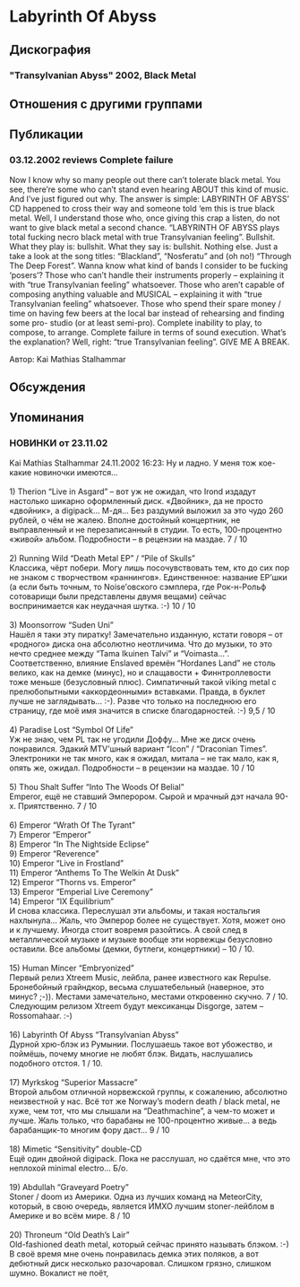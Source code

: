 # Labyrinth Of Abyss



## Дискография

### "Transylvanian Abyss" 2002, Black Metal




## Отношения с другими группами


## Публикации

### 03.12.2002 reviews Complete failure

<p>Now I know why so many people out there can’t tolerate black metal. You see, there’re some who can’t stand even hearing ABOUT this kind of music. And I’ve just figured out why. The answer is simple: LABYRINTH OF ABYSS’ CD happened to cross their way and someone told ‘em this is true black metal. Well, I understand those who, once giving this crap a listen, do not want to give black metal a second chance. “LABYRINTH OF ABYSS plays total fucking necro black metal with true Transylvanian feeling”. Bullshit. What they play is: bullshit. What they say is: bullshit. Nothing else. Just a take a look at the song titles: “Blackland”, “Nosferatu” and (oh no!) “Through The Deep Forest”. Wanna know what kind of bands I consider to be fucking ‘posers’? Those who can’t handle their instruments properly – explaining it with “true Transylvanian feeling” whatsoever. Those who aren’t capable of composing anything valuable and MUSICAL – explaining it with “true Transylvanian feeling” whatsoever. Those who spend their spare money / time on having few beers at the local bar instead of rehearsing and finding some pro- studio (or at least semi-pro). Complete inability to play, to compose, to arrange. Complete failure in terms of sound execution. What’s the explanation? Well, right: “true Transylvanian feeling”. GIVE ME A BREAK.</p>

Автор: Kai Mathias Stalhammar


## Обсуждения


## Упоминания

### НОВИНКИ от 23.11.02

Kai Mathias Stalhammar 24.11.2002 16:23:
Ну и ладно. У меня тож кое-какие новиночки имеются...<BR><BR>1) Therion “Live in Asgard” – вот уж не ожидал, что Irond издадут настолько шикарно оформленный диск. «Двойник», да не просто «двойник», а digipack… М-дя… Без раздумий выложил за это чудо 260 рублей, о чём не жалею. Вполне достойный концертник, не выправленный и не перезаписанный в студии. То есть, 100-процентно «живой» альбом. Подробности – в рецензии на маздае. 7 / 10<BR><BR>2) Running Wild “Death Metal EP” / “Pile of Skulls”<BR>Классика, чёрт побери. Могу лишь посочувствовать тем, кто до сих пор не знаком с творчеством «раннингов». Единственное: название EP’шки (а если быть точным, то Noise’овского сэмплера, где Рок-н-Рольф сотоварищи были представлены двумя вещами) сейчас воспринимается как неудачная шутка. :-) 10 / 10<BR><BR>3) Moonsorrow “Suden Uni” <BR>Нашёл я таки эту пиратку! Замечательно изданную, кстати говоря – от «родного» диска она абсолютно неотличима. Что до музыки, то это нечто среднее между “Tama Ikuinen Talvi” и “Voimasta…”. Соответственно, влияние Enslaved времён “Hordanes Land” не столь велико, как на демке (минус), но и слащавости + Финнтроллевости тоже меньше (безусловный плюс). Симпатичный такой viking metal с прелюбопытными «аккордеонными» вставками. Правда, в буклет лучше не заглядывать… :-). Разве что только на последнюю его страницу, где моё имя значится в списке благодарностей. :-) 9,5 / 10<BR><BR>4) Paradise Lost “Symbol Of Life”<BR>Уж не знаю, чем PL так не угодили Доффу… Мне же диск очень понравился. Эдакий MTV’шный вариант “Icon” / “Draconian Times”. Электроники не так много, как я ожидал, митала – не так мало, как я, опять же, ожидал. Подробности – в рецензии на маздае. 10 / 10<BR><BR>5) Thou Shalt Suffer “Into The Woods Of Belial”<BR>Emperor, ещё не ставший Эмперором. Сырой и мрачный дэт начала 90-х. Приятственно. 7 / 10<BR><BR>6) Emperor “Wrath Of The Tyrant”<BR>7) Emperor “Emperor”<BR>8) Emperor “In The Nightside Eclipse”<BR>9) Emperor “Reverence”<BR>10) Emperor “Live in Frostland”<BR>11) Emperor “Anthems To The Welkin At Dusk”<BR>12) Emperor “Thorns vs. Emperor”<BR>13) Emperor “Emperial Live Ceremony”<BR>14) Emperor “IX Equilibrium” <BR>И снова классика. Переслушал эти альбомы, и такая ностальгия нахлынула… Жаль, что Эмперор более не существует. Хотя, может оно и к лучшему. Иногда стоит вовремя разойтись. А свой след в металлической музыке и музыке вообще эти норвежцы безусловно оставили. Все альбомы (демки, бутлеги, концертники) – 10 / 10.<BR><BR>15) Human Mincer “Embryonized”<BR>Первый релиз Xtreem Music, лейбла, ранее известного как Repulse. Бронебойный грайндкор, весьма слушатебельный (наверное, это минус? ;-)). Местами замечательно, местами откровенно скучно. 7 / 10.<BR>Следующим релизом Xtreem будут мексиканцы Disgorge, затем – Rossomahaar. :-)<BR><BR>16) Labyrinth Of Abyss “Transylvanian Abyss”<BR>Дурной хрю-блэк из Румынии. Послушаешь такое вот убожество, и поймёшь, почему многие не любят блэк. Видать, наслушались подобного отстоя. 1 / 10. <BR><BR>17) Myrkskog “Superior Massacre”<BR>Второй альбом отличной норвежской группы, к сожалению, абсолютно неизвестной у нас. Всё тот же Norway’s modern death / black metal, не хуже, чем тот, что мы слышали на “Deathmachine”, а чем-то может и лучше. Жаль только, что барабаны не 100-процентно живые… а ведь барабанщик-то многим фору даст… 9 / 10<BR><BR>18) Mimetic “Sensitivity” double-CD<BR>Ещё один двойной digipack. Пока не расслушал, но сдаётся мне, что это неплохой minimal electro… Б/о.<BR><BR>19) Abdullah “Graveyard Poetry”<BR>Stoner / doom из Америки. Одна из лучших команд на MeteorCity, который, в свою очередь, является ИМХО лучшим stoner-лейблом в Америке и во всём мире. 8 / 10<BR><BR>20) Throneum “Old Death’s Lair”<BR>Old-fashioned death metal, который сейчас принято называть блэком. :-)<BR>В своё время мне очень понравилась демка этих поляков, а вот дебютный диск несколько разочаровал. Слишком грязно, слишком шумно. Вокалист не поёт,

